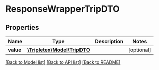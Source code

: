 # ResponseWrapperTripDTO

## Properties
Name | Type | Description | Notes
------------ | ------------- | ------------- | -------------
**value** | [**\Tripletex\Model\TripDTO**](TripDTO.md) |  | [optional] 

[[Back to Model list]](../README.md#documentation-for-models) [[Back to API list]](../README.md#documentation-for-api-endpoints) [[Back to README]](../README.md)


